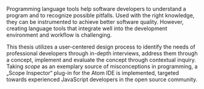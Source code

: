 Programming language tools help software developers to understand a program and to recognize possible pitfalls. Used with the right knowledge, they can be instrumented to achieve better software quality. However, creating language tools that integrate well into the development environment and workflow is challenging.

This thesis utilizes a user-centered design process to identify the needs of professional developers through in-depth interviews, address them through a concept, implement and evaluate the concept through contextual inquiry. Taking *scope* as an exemplary source of misconceptions in programming, a „Scope Inspector“ plug-in for the Atom IDE is implemented, targeted towards experienced JavaScript developers in the open source community.